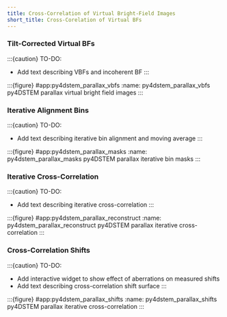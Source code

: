 ```yaml
---
title: Cross-Correlation of Virtual Bright-Field Images
short_title: Cross-Corelation of Virtual BFs
---
```


### Tilt-Corrected Virtual BFs


:::{caution} TO-DO:
- Add text describing VBFs and incoherent BF
:::

:::{figure} #app:py4dstem_parallax_vbfs
:name: py4dstem_parallax_vbfs
py4DSTEM parallax virtual bright field images
:::

### Iterative Alignment Bins


:::{caution} TO-DO:
- Add text describing iterative bin alignment and moving average
:::

:::{figure} #app:py4dstem_parallax_masks
:name: py4dstem_parallax_masks
py4DSTEM parallax iterative bin masks
:::

### Iterative Cross-Correlation

:::{caution} TO-DO:
- Add text describing iterative cross-correlation
:::

:::{figure} #app:py4dstem_parallax_reconstruct
:name: py4dstem_parallax_reconstruct
py4DSTEM parallax iterative cross-correlation
:::

### Cross-Correlation Shifts

:::{caution} TO-DO:
- Add interactive widget to show effect of aberrations on measured shifts
- Add text describing cross-correlation shift surface
:::

:::{figure} #app:py4dstem_parallax_shifts
:name: py4dstem_parallax_shifts
py4DSTEM parallax iterative cross-correlation
:::
